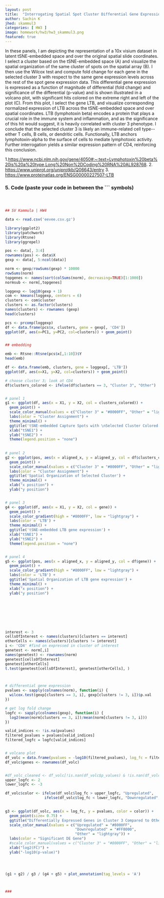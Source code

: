 ```yaml
---
layout: post
title:  "Interrogating Spatial Spot Cluster Differential Gene Expression with 10x Visium"
author: Sachin K
jhed: skammul3
categories: [ HW3 ]
image: homework/hw3/hw3_skammul3.png
featured: true
---
```



In these panels, I am depicting the representation of a 10x visium dataset in latent tSNE-embedded space and over the original spatial slide coordinates. I select a cluster based on the tSNE-embedded space (A) and visualize the spatial organization of the same cluster of spots on the spatial array (B). I then use the Wilcox test and compute fold change for each gene in the selected cluster 3 with respect to the same gene expression levels across the rest of the spot gene expression data. This differential gene expression is expressed as a function of magnitude of differential (fold change) and significance of the differential (p-value) and is shown illustrated in a volcano plot, with significant hits colored on the extreme right and left of the plot (C). From this plot, I select the gene LTB, and visualize corresponding normalized expression of LTB across the tSNE-embedded space and over spatial coordinates. LTB (lymphotoxin beta) encodes a protein that plays a crucial role in the immune system and inflammation, and as the significance of this hit would suggest, it is heavily correlated with cluster 3 phenotype. I conclude that the selected cluster 3 is likely an immune-related cell type-- either T cells, B cells, or dendritic cells. Functionally, LTB anchors lymphotoxin-alpha to the surface of cells to mediate lymphotoxic activity. Further interrogation yields a similar expression pattern of CD4, reinforcing this conclusion. 


1.https://www.ncbi.nlm.nih.gov/gene/4050#:~:text=Lymphotoxin%20beta%20is%20a%20type,Long%20Non%2DCoding%20RNA%20AL928768.
2. https://www.uniprot.org/uniprotkb/Q06643/entry 
3. https://www.proteinatlas.org/ENSG00000227507-LTB



### 5. Code (paste your code in between the ``` symbols)

```r



## SV Kammula | HW4

data <- read.csv('eevee.csv.gz')

library(ggplot2)
library(patchwork)
library(Rtsne)
library(ggrepel)

pos <- data[, 3:4]
rownames(pos) <- data$X
gexp <- data[, 5:ncol(data)]

norm <- gexp/rowSums(gexp) * 10000
rowSums(norm)
topgenes <- names(sort(colSums(norm), decreasing=TRUE)[1:1000])
normsub <- norm[,topgenes]

loggexp <- log10(gexp + 1)
com <- kmeans(loggexp, centers = 6)
clusters <- com$cluster
clusters <- as.factor(clusters)
names(clusters) <- rownames (gexp)
head(clusters)

pcs <- prcomp(loggexp)
df <- data.frame(pcs$x, clusters, gene = gexp[, 'CD4'])
ggplot(df, aes(x=PC1, y=PC2, col=clusters)) + geom_point()


## embedding

emb <- Rtsne::Rtsne(pcs$x[,1:10])$Y
head(emb)

df <- data.frame(emb, clusters, gene = loggexp[, 'LTB'])
ggplot(df, aes(x=X1, y=X2, col=clusters)) + geom_point()

# choose cluster 3; look at CD4
df$clusters_colored <- ifelse(df$clusters == 3, "Cluster 3", "Other")


# panel 1
g1 <- ggplot(df, aes(x = X1, y = X2, col = clusters_colored)) + 
  geom_point() + 
  scale_color_manual(values = c("Cluster 3" = "#8000FF", "Other" = "lightgray")) +
  labs(color = "Cluster Assignment") +
  theme_minimal() + 
  ggtitle('tSNE-embedded Capture Spots with \nSelected Cluster Colored') +
  xlab("tSNE1") +
  ylab("tSNE2") + 
  theme(legend.position = "none")
  
  
# panel 2
g2 <- ggplot(pos, aes(x = aligned_x, y = aligned_y, col = df$clusters_colored)) + 
  geom_point() + 
  scale_color_manual(values = c("Cluster 3" = "#8000FF", "Other" = "lightgray")) +
  labs(color = "Cluster Assignment") +
  ggtitle('Spatial Organization of Selected Cluster') +
  theme_minimal() +
  xlab("x position") +
  ylab("y position")


# panel 3
g4 <- ggplot(df, aes(x = X1, y = X2, col = gene)) + 
  geom_point() + 
  scale_color_gradient(high = "#8000FF", low = "lightgray") +
  labs(color = 'LTB') +
  theme_minimal() + 
  ggtitle('tSNE-embedded LTB gene expression') +
  xlab("tSNE1") +
  ylab("tSNE2") + 
  theme(legend.position = "none")


# panel 4
g5 <- ggplot(pos, aes(x = aligned_x, y = aligned_y, col = df$gene)) + 
  geom_point() + 
  scale_color_gradient(high = "#8000FF", low = "lightgray") +
  labs(color = 'LTB') +
  ggtitle('Spatial Organization of LTB gene expression') +
  theme_minimal() +
  xlab("x position") +
  ylab("y position")








interest <- 3
cellsOfInterest <- names(clusters)[clusters == interest]
otherCells <- names(clusters)[clusters != interest]
i <- 'CD4' #find on expressed in cluster of interest
genetest <- norm[,i]
names(genetest) <- rownames(norm)
genetest[cellsOfInterest]
genetest[otherCells]
t.test(genetest[cellsOfInterest], genetest[otherCells], )



# differential gene expression
pvalues <- sapply(colnames(norm), function(i) {
  wilcox.test(gexp[clusters == 3, i], gexp[clusters != 3, i])$p.val
})

# get log fold change
logfc <- sapply(colnames(gexp), function(i) {
  log2(mean(norm[clusters == 3, i])/mean(norm[clusters != 3, i]))
})

valid_indices <- !is.na(pvalues)
filtered_pvalues = pvalues[valid_indices]
filtered_logfc = logfc[valid_indices]


# volcano plot
df_volc = data.frame(pvalues = -log10(filtered_pvalues), log_fc = filtered_logfc)
df_volc$genes <- rownames(df_volc)


#df_volc_cleaned <- df_volc[!is.nan(df_volc$p_values) & !is.nan(df_volc$logFC), ]
upper_logfc <- 2
lower_logfc <- -3

df_volc$color <- ifelse(df_volc$log_fc > upper_logfc, "Upregulated",
                  ifelse(df_volc$log_fc < lower_logfc, "Downregulated", "Other"))
                  

g3 <- ggplot(df_volc, aes(x = log_fc, y = pvalues, color = color)) + 
  geom_point(size= 0.75) + 
  ggtitle("Differentially Expressed Genes in Cluster 3 Compared to Others") + 
  scale_color_manual(values = c("Upregulated" = "#8000FF", 
                                "Downregulated" = "#FF8000", 
                                "Other" = "lightgray")) +
  labs(color = "Significant DE Gene")
  #scale_color_manual(values = c("Cluster 3" = "#8000FF", "Other" = "lightgray")) + 
  xlab("log2(FC)") +
  ylab("-log10(p-value)")




(g1 + g2) / g3 / (g4 + g5) + plot_annotation(tag_levels = 'A')



###
```

